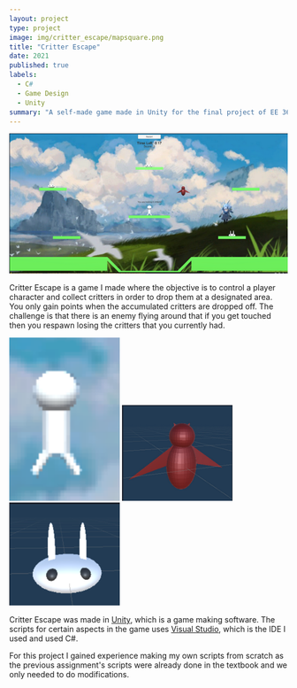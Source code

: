 ```yaml
---
layout: project
type: project
image: img/critter_escape/mapsquare.png
title: "Critter Escape"
date: 2021
published: true
labels:
  - C#
  - Game Design
  - Unity
summary: "A self-made game made in Unity for the final project of EE 369."
---
```


<img class="img-fluid" src="/img/critter_escape/map.png">

Critter Escape is a game I made where the objective is to control a player character and collect critters in order to drop them at a designated area. You only gain points when the accumulated critters are dropped off. The challenge is that there is an enemy flying around that if you get touched then you respawn losing the critters that you currently had. 
<div class="text-center p-4">
  <img width="200px" src="/img/critter_escape/player.png"" class="img-thumbnail" >
  <img width="200px" src="/img/critter_escape/enemy.png" class="img-thumbnail" >
  <img width="200px" src="/img/critter_escape/bunny.png" class="img-thumbnail" >
</div>



Critter Escape was made in [Unity](https://unity.com/), which is a game making software. The scripts for certain aspects in the game uses [Visual Studio](https://visualstudio.microsoft.com/), which is the IDE I used and used C#.

For this project I gained experience making my own scripts from scratch as the previous assignment's scripts were already done in the textbook and we only needed to do modifications.
